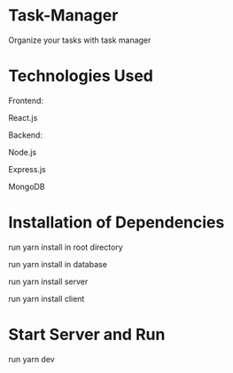 # Task-Manager
Organize your tasks with task manager
# Technologies Used
Frontend:

React.js

Backend:

Node.js

Express.js

MongoDB 

# Installation of Dependencies
run yarn install in root directory

run yarn install in database


run yarn install server

run yarn install client
# Start Server and Run
run yarn dev
